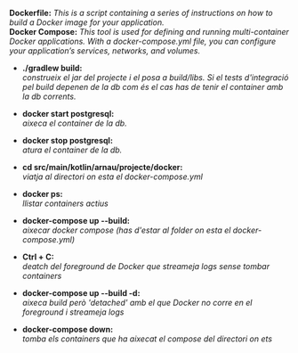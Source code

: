 **Dockerfile:** *This is a script containing a series of instructions on how to build a Docker image for your application.*<br>
**Docker Compose:** *This tool is used for defining and running multi-container Docker applications. With a docker-compose.yml 
file, you can configure your application’s services, networks, and volumes.*<br>

- **./gradlew build:**<br>*construeix el jar del projecte i el posa a build/libs. Si el tests d'integració pel build depenen de
la db com és el cas has de tenir el container amb la db corrents.*<br>

- **docker start postgresql:**<br>*aixeca el container de la db.*<br>

- **docker stop postgresql:**<br>*atura el container de la db.*<br>

- **cd src/main/kotlin/arnau/projecte/docker:**<br>*viatja al directori on esta el docker-compose.yml*<br>

- **docker ps:**<br>*llistar containers actius*<br>

- **docker-compose up --build:**<br>*aixecar docker compose (has d'estar al folder on esta el docker-compose.yml)*<br>

- **Ctrl + C:**<br>*deatch del foreground de Docker que streameja logs sense tombar containers*<br>

- **docker-compose up --build -d:**<br>*aixeca build però 'detached' amb el que Docker no corre en el foreground i streameja logs*<br>

- **docker-compose down:**<br>*tomba els containers que ha aixecat el compose del directori on ets*<br>




